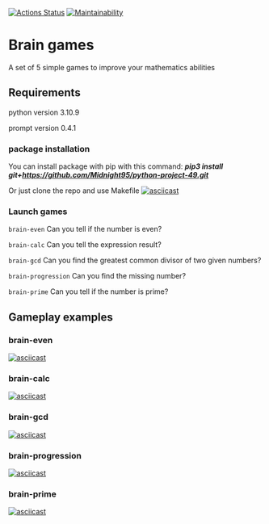 [![Actions Status](https://github.com/Midnight95/python-project-49/workflows/hexlet-check/badge.svg)](https://github.com/Midnight95/python-project-49/actions) 
[![Maintainability](https://api.codeclimate.com/v1/badges/9319b607d8f9402867ca/maintainability)](https://codeclimate.com/github/Midnight95/python-project-49/maintainability)

# Brain games
A set of 5 simple games to improve your mathematics abilities

## Requirements
python version 3.10.9

prompt version 0.4.1

### package installation 
You can install package with pip with this command:
  ***pip3 install git+https://github.com/Midnight95/python-project-49.git***

Or just clone the repo and use Makefile
[![asciicast](https://asciinema.org/a/FEHSSQOPSySkgST3d3cW6ZwfG.svg)](https://asciinema.org/a/FEHSSQOPSySkgST3d3cW6ZwfG)

### Launch games
`brain-even` Can you tell if the number is even?

`brain-calc` Can you tell the expression result?

`brain-gcd`  Can you find the greatest common divisor of two given numbers?

`brain-progression` Can you find the missing number?

`brain-prime` Can you tell if the number is prime?

## Gameplay examples
### brain-even
[![asciicast](https://asciinema.org/a/poO9NkhsEXOkgx7SmrmvtO9j0.svg)](https://asciinema.org/a/poO9NkhsEXOkgx7SmrmvtO9j0)

### brain-calc
[![asciicast](https://asciinema.org/a/XNicxpjq8GpyPe2HUi3KfAkAp.svg)](https://asciinema.org/a/XNicxpjq8GpyPe2HUi3KfAkAp)

### brain-gcd
[![asciicast](https://asciinema.org/a/6DlKKfV5fymmndtsQtKnShmoj.svg)](https://asciinema.org/a/6DlKKfV5fymmndtsQtKnShmoj)

### brain-progression
[![asciicast](https://asciinema.org/a/K0Vpquo4CvxAY9LGdMmanbGV6.svg)](https://asciinema.org/a/K0Vpquo4CvxAY9LGdMmanbGV6)

### brain-prime
[![asciicast](https://asciinema.org/a/VDmyRaGecCu6ZBDNQcNPSyQoJ.svg)](https://asciinema.org/a/VDmyRaGecCu6ZBDNQcNPSyQoJ)
